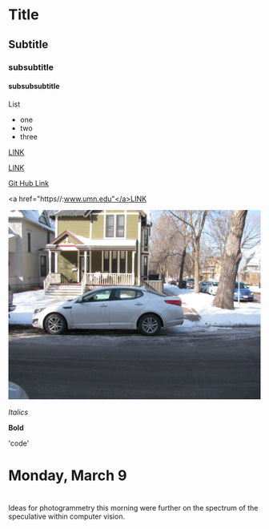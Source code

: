# Title
## Subtitle
### subsubtitle
#### subsubsubtitle

List
* one
* two
* three

[LINK](https//:www.umn.edu)

[LINK](www.sublimetext.com/2)

[Git Hub Link](https://github.com/jgm/pandoc/releases/tag/1.13.2)


<a href="https//:www.umn.edu"</a>LINK</a>

![IMAGE](image/IMG_6449.JPG)

*Italics*

**Bold**

'code'



# Monday, March 9

#

Ideas for photogrammetry this morning were further on the spectrum of the speculative within computer vision. 

